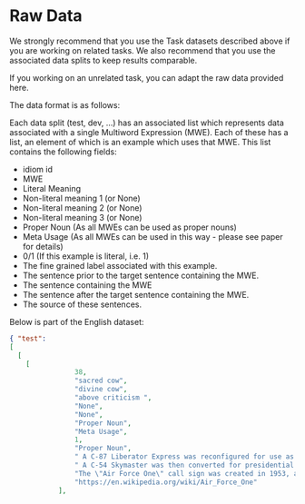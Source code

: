
# Raw Data

We strongly recommend that you use the Task datasets described above if you are working on related tasks. We also recommend that you use the associated data splits to keep results comparable. 

If you working on an unrelated task, you can adapt the raw data provided here. 

The data format is as follows: 

Each data split (test, dev, ...) has an associated list which represents data associated with a single Multiword Expression (MWE). Each of these has a list, an element of which is an example which uses that MWE. This list contains the following fields: 
* idiom id
* MWE
* Literal Meaning
* Non-literal meaning 1 (or None)
* Non-literal meaning 2 (or None)
* Non-literal meaning 3 (or None)
* Proper Noun (As all MWEs can be used as proper nouns)
* Meta Usage (As all MWEs can be used in this way - please see paper for details)
* 0/1 (If this example is literal, i.e. 1)
* The fine grained label associated with this example. 
* The sentence prior to the target sentence containing the MWE. 
* The sentence containing the MWE
* The sentence after the target sentence containing the MWE. 
* The source of these sentences.

Below is part of the English dataset: 

```json
{ "test": 
[
  [
    [
                38,
                "sacred cow",
                "divine cow",
                "above criticism ",
                "None",
                "None",
                "Proper Noun",
                "Meta Usage",
                1,
                "Proper Noun",
                " A C-87 Liberator Express was reconfigured for use as the first dedicated VIP-and-presidential transport aircraft and named Guess Where II, but the Secret Service rejected it because of its safety record.",
                " A C-54 Skymaster was then converted for presidential use; dubbed the Sacred Cow, it carried President Franklin D. Roosevelt to the Yalta Conference in February 1945 and was used for another two years by President Harry S. Truman.",
                "The \"Air Force One\" call sign was created in 1953, after a Lockheed Constellation named Columbine II carrying President Dwight D. Eisenhower entered the same airspace as a commercial airline flight using the same flight number.",
                "https://en.wikipedia.org/wiki/Air_Force_One"
            ],
            
            
            
```
